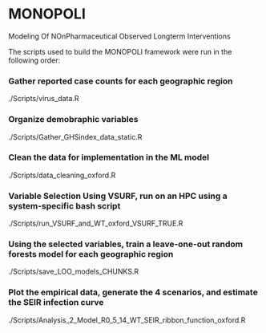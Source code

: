 # MONOPOLI
Modeling Of NOnPharmaceutical Observed Longterm Interventions

The scripts used to build the MONOPOLI framework were run in the following order:

### Gather reported case counts for each geographic region
./Scripts/virus_data.R

### Organize demobraphic variables
./Scripts/Gather_GHSindex_data_static.R

### Clean the data for implementation in the ML model
./Scripts/data_cleaning_oxford.R

### Variable Selection Using VSURF, run on an HPC using a system-specific bash script
./Scripts/run_VSURF_and_WT_oxford_VSURF_TRUE.R

### Using the selected variables, train a leave-one-out random forests model for each geographic region
./Scripts/save_LOO_models_CHUNKS.R

### Plot the empirical data, generate the 4 scenarios, and estimate the SEIR infection curve
./Scripts/Analysis_2_Model_R0_5_14_WT_SEIR_ribbon_function_oxford.R

